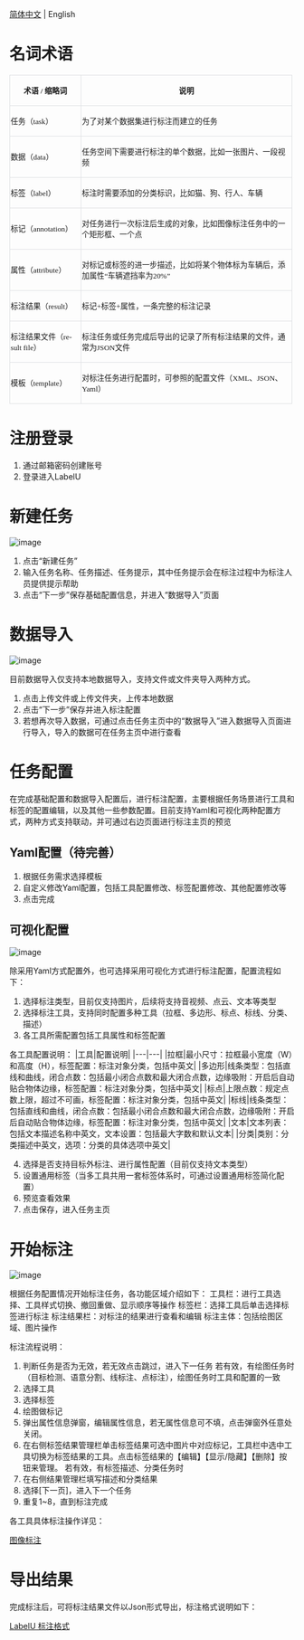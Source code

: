<a href="./GUIDE_zh-CN.md" >简体中文</a> | English

# 名词术语

<table class=MsoNormalTable border=0 cellspacing=0 cellpadding=0 width=500
 style='width:375.0pt;border-collapse:collapse;mso-yfti-tbllook:1184'>
 <tr style='mso-yfti-irow:0;mso-yfti-firstrow:yes;height:29.25pt'>
  <td style='border-top:solid #DEE0E3 1.0pt;border-left:solid #DEE0E3 1.0pt;
  border-bottom:none;border-right:none;mso-border-top-alt:solid #DEE0E3 .75pt;
  mso-border-left-alt:solid #DEE0E3 .75pt;padding:.75pt .75pt .75pt .75pt;
  height:29.25pt'>
  <p class=MsoNormal align=center style='text-align:center;mso-pagination:widow-orphan'><b><span
  style='font-size:10.0pt;font-family:宋体;mso-bidi-font-family:宋体;mso-font-kerning:
  0pt'>术语<span lang=EN-US> / </span>缩略词</span></b><span lang=EN-US
  style='font-size:10.0pt;font-family:宋体;mso-bidi-font-family:宋体;mso-font-kerning:
  0pt'><o:p></o:p></span></p>
  </td>
  <td style='border:solid #DEE0E3 1.0pt;border-bottom:none;mso-border-top-alt:
  solid #DEE0E3 .75pt;mso-border-left-alt:solid #DEE0E3 .75pt;mso-border-right-alt:
  solid #DEE0E3 .75pt;padding:.75pt .75pt .75pt .75pt;height:29.25pt'>
  <p class=MsoNormal align=center style='text-align:center;mso-pagination:widow-orphan'><b><span
  style='font-size:10.0pt;font-family:宋体;mso-bidi-font-family:宋体;mso-font-kerning:
  0pt'>说明</span></b><span lang=EN-US style='font-size:10.0pt;font-family:宋体;
  mso-bidi-font-family:宋体;mso-font-kerning:0pt'><o:p></o:p></span></p>
  </td>
 </tr>
 <tr style='mso-yfti-irow:1;height:29.25pt'>
  <td style='border-top:solid #DEE0E3 1.0pt;border-left:solid #DEE0E3 1.0pt;
  border-bottom:none;border-right:none;mso-border-top-alt:solid #DEE0E3 .75pt;
  mso-border-left-alt:solid #DEE0E3 .75pt;padding:.75pt .75pt .75pt .75pt;
  height:29.25pt'>
  <p class=MsoNormal align=left style='text-align:left;mso-pagination:widow-orphan'><span
  style='font-size:10.0pt;font-family:宋体;mso-bidi-font-family:宋体;mso-font-kerning:
  0pt'>任务（<span lang=EN-US>task</span>）<span lang=EN-US><o:p></o:p></span></span></p>
  </td>
  <td style='border:solid #DEE0E3 1.0pt;border-bottom:none;mso-border-top-alt:
  solid #DEE0E3 .75pt;mso-border-left-alt:solid #DEE0E3 .75pt;mso-border-right-alt:
  solid #DEE0E3 .75pt;padding:.75pt .75pt .75pt .75pt;height:29.25pt'>
  <p class=MsoNormal align=left style='text-align:left;mso-pagination:widow-orphan'><span
  style='font-size:10.0pt;font-family:宋体;mso-bidi-font-family:宋体;mso-font-kerning:
  0pt'>为了对某个数据集进行标注而建立的任务<span lang=EN-US><o:p></o:p></span></span></p>
  </td>
 </tr>
 <tr style='mso-yfti-irow:2;height:29.25pt'>
  <td style='border-top:solid #DEE0E3 1.0pt;border-left:solid #DEE0E3 1.0pt;
  border-bottom:none;border-right:none;mso-border-top-alt:solid #DEE0E3 .75pt;
  mso-border-left-alt:solid #DEE0E3 .75pt;padding:.75pt .75pt .75pt .75pt;
  height:29.25pt'>
  <p class=MsoNormal align=left style='text-align:left;mso-pagination:widow-orphan'><span
  style='font-size:10.0pt;font-family:宋体;mso-bidi-font-family:宋体;mso-font-kerning:
  0pt'>数据（<span lang=EN-US>data</span>）<span lang=EN-US><o:p></o:p></span></span></p>
  </td>
  <td style='border:solid #DEE0E3 1.0pt;border-bottom:none;mso-border-top-alt:
  solid #DEE0E3 .75pt;mso-border-left-alt:solid #DEE0E3 .75pt;mso-border-right-alt:
  solid #DEE0E3 .75pt;padding:.75pt .75pt .75pt .75pt;height:29.25pt'>
  <p class=MsoNormal align=left style='text-align:left;mso-pagination:widow-orphan'><span
  style='font-size:10.0pt;font-family:宋体;mso-bidi-font-family:宋体;mso-font-kerning:
  0pt'>任务空间下需要进行标注的单个数据，比如一张图片、一段视频<span lang=EN-US><o:p></o:p></span></span></p>
  </td>
 </tr>
 <tr style='mso-yfti-irow:3;height:29.25pt'>
  <td style='border-top:solid #DEE0E3 1.0pt;border-left:solid #DEE0E3 1.0pt;
  border-bottom:none;border-right:none;mso-border-top-alt:solid #DEE0E3 .75pt;
  mso-border-left-alt:solid #DEE0E3 .75pt;padding:.75pt .75pt .75pt .75pt;
  height:29.25pt'>
  <p class=MsoNormal align=left style='text-align:left;mso-pagination:widow-orphan'><span
  style='font-size:10.0pt;font-family:宋体;mso-bidi-font-family:宋体;mso-font-kerning:
  0pt'>标签（<span lang=EN-US>label</span>）<span lang=EN-US><o:p></o:p></span></span></p>
  </td>
  <td style='border:solid #DEE0E3 1.0pt;border-bottom:none;mso-border-top-alt:
  solid #DEE0E3 .75pt;mso-border-left-alt:solid #DEE0E3 .75pt;mso-border-right-alt:
  solid #DEE0E3 .75pt;padding:.75pt .75pt .75pt .75pt;height:29.25pt'>
  <p class=MsoNormal align=left style='text-align:left;mso-pagination:widow-orphan'><span
  style='font-size:10.0pt;font-family:宋体;mso-bidi-font-family:宋体;mso-font-kerning:
  0pt'>标注时需要添加的分类标识，比如猫、狗、行人、车辆<span lang=EN-US><o:p></o:p></span></span></p>
  </td>
 </tr>
 <tr style='mso-yfti-irow:4;height:29.25pt'>
  <td style='border-top:solid #DEE0E3 1.0pt;border-left:solid #DEE0E3 1.0pt;
  border-bottom:none;border-right:none;mso-border-top-alt:solid #DEE0E3 .75pt;
  mso-border-left-alt:solid #DEE0E3 .75pt;padding:.75pt .75pt .75pt .75pt;
  height:29.25pt'>
  <p class=MsoNormal align=left style='text-align:left;mso-pagination:widow-orphan'><span
  style='font-size:10.0pt;font-family:宋体;mso-bidi-font-family:宋体;mso-font-kerning:
  0pt'>标记（<span lang=EN-US>annotation</span>）<span lang=EN-US><o:p></o:p></span></span></p>
  </td>
  <td style='border:solid #DEE0E3 1.0pt;border-bottom:none;mso-border-top-alt:
  solid #DEE0E3 .75pt;mso-border-left-alt:solid #DEE0E3 .75pt;mso-border-right-alt:
  solid #DEE0E3 .75pt;padding:.75pt .75pt .75pt .75pt;height:29.25pt'>
  <p class=MsoNormal align=left style='text-align:left;mso-pagination:widow-orphan'><span
  style='font-size:10.0pt;font-family:宋体;mso-bidi-font-family:宋体;mso-font-kerning:
  0pt'>对任务进行一次标注后生成的对象，比如图像标注任务中的一个矩形框、一个点<span lang=EN-US><o:p></o:p></span></span></p>
  </td>
 </tr>
 <tr style='mso-yfti-irow:5;height:29.25pt'>
  <td style='border-top:solid #DEE0E3 1.0pt;border-left:solid #DEE0E3 1.0pt;
  border-bottom:none;border-right:none;mso-border-top-alt:solid #DEE0E3 .75pt;
  mso-border-left-alt:solid #DEE0E3 .75pt;padding:.75pt .75pt .75pt .75pt;
  height:29.25pt'>
  <p class=MsoNormal align=left style='text-align:left;mso-pagination:widow-orphan'><span
  style='font-size:10.0pt;font-family:宋体;mso-bidi-font-family:宋体;mso-font-kerning:
  0pt'>属性（<span lang=EN-US>attribute</span>）<span lang=EN-US><o:p></o:p></span></span></p>
  </td>
  <td style='border:solid #DEE0E3 1.0pt;border-bottom:none;mso-border-top-alt:
  solid #DEE0E3 .75pt;mso-border-left-alt:solid #DEE0E3 .75pt;mso-border-right-alt:
  solid #DEE0E3 .75pt;padding:.75pt .75pt .75pt .75pt;height:29.25pt'>
  <p class=MsoNormal align=left style='text-align:left;mso-pagination:widow-orphan'><span
  style='font-size:10.0pt;font-family:宋体;mso-bidi-font-family:宋体;mso-font-kerning:
  0pt'>对标记或标签的进一步描述，比如将某个物体标为车辆后，添加属性<span lang=EN-US>“</span>车辆遮挡率为<span
  lang=EN-US>20%”<o:p></o:p></span></span></p>
  </td>
 </tr>
 <tr style='mso-yfti-irow:6;height:29.25pt'>
  <td style='border-top:solid #DEE0E3 1.0pt;border-left:solid #DEE0E3 1.0pt;
  border-bottom:none;border-right:none;mso-border-top-alt:solid #DEE0E3 .75pt;
  mso-border-left-alt:solid #DEE0E3 .75pt;padding:.75pt .75pt .75pt .75pt;
  height:29.25pt'>
  <p class=MsoNormal align=left style='text-align:left;mso-pagination:widow-orphan'><span
  style='font-size:10.0pt;font-family:宋体;mso-bidi-font-family:宋体;mso-font-kerning:
  0pt'>标注结果（<span lang=EN-US>result</span>）<span lang=EN-US><o:p></o:p></span></span></p>
  </td>
  <td style='border:solid #DEE0E3 1.0pt;border-bottom:none;mso-border-top-alt:
  solid #DEE0E3 .75pt;mso-border-left-alt:solid #DEE0E3 .75pt;mso-border-right-alt:
  solid #DEE0E3 .75pt;padding:.75pt .75pt .75pt .75pt;height:29.25pt'>
  <p class=MsoNormal align=left style='text-align:left;mso-pagination:widow-orphan'><span
  style='font-size:10.0pt;font-family:宋体;mso-bidi-font-family:宋体;mso-font-kerning:
  0pt'>标记<span lang=EN-US>+</span>标签<span lang=EN-US>+</span>属性，一条完整的标注记录<span
  lang=EN-US><o:p></o:p></span></span></p>
  </td>
 </tr>
 <tr style='mso-yfti-irow:7;height:29.25pt'>
  <td style='border-top:solid #DEE0E3 1.0pt;border-left:solid #DEE0E3 1.0pt;
  border-bottom:none;border-right:none;mso-border-top-alt:solid #DEE0E3 .75pt;
  mso-border-left-alt:solid #DEE0E3 .75pt;padding:.75pt .75pt .75pt .75pt;
  height:29.25pt'>
  <p class=MsoNormal align=left style='text-align:left;mso-pagination:widow-orphan'><span
  style='font-size:10.0pt;font-family:宋体;mso-bidi-font-family:宋体;mso-font-kerning:
  0pt'>标注结果文件（<span lang=EN-US>result file</span>）<span lang=EN-US><o:p></o:p></span></span></p>
  </td>
  <td style='border:solid #DEE0E3 1.0pt;border-bottom:none;mso-border-top-alt:
  solid #DEE0E3 .75pt;mso-border-left-alt:solid #DEE0E3 .75pt;mso-border-right-alt:
  solid #DEE0E3 .75pt;padding:.75pt .75pt .75pt .75pt;height:29.25pt'>
  <p class=MsoNormal align=left style='text-align:left;mso-pagination:widow-orphan'><span
  style='font-size:10.0pt;font-family:宋体;mso-bidi-font-family:宋体;mso-font-kerning:
  0pt'>标注任务或任务完成后导出的记录了所有标注结果的文件，通常为<span lang=EN-US>JSON</span>文件<span
  lang=EN-US><o:p></o:p></span></span></p>
  </td>
 </tr>
 <tr style='mso-yfti-irow:8;mso-yfti-lastrow:yes;height:29.25pt'>
  <td style='border:solid #DEE0E3 1.0pt;border-right:none;mso-border-top-alt:
  solid #DEE0E3 .75pt;mso-border-left-alt:solid #DEE0E3 .75pt;mso-border-bottom-alt:
  solid #DEE0E3 .75pt;padding:.75pt .75pt .75pt .75pt;height:29.25pt'>
  <p class=MsoNormal align=left style='text-align:left;mso-pagination:widow-orphan'><span
  style='font-size:10.0pt;font-family:宋体;mso-bidi-font-family:宋体;mso-font-kerning:
  0pt'>模板（<span lang=EN-US>template</span>）<span lang=EN-US><o:p></o:p></span></span></p>
  </td>
  <td style='border:solid #DEE0E3 1.0pt;mso-border-alt:solid #DEE0E3 .75pt;
  padding:.75pt .75pt .75pt .75pt;height:29.25pt'>
  <p class=MsoNormal align=left style='text-align:left;mso-pagination:widow-orphan'><span
  style='font-size:10.0pt;font-family:宋体;mso-bidi-font-family:宋体;mso-font-kerning:
  0pt'>对标注任务进行配置时，可参照的配置文件（<span lang=EN-US>XML</span>、<span lang=EN-US>JSON</span>、<span
  class=SpellE><span lang=EN-US>Yaml</span></span>）<span lang=EN-US><o:p></o:p></span></span></p>
  </td>
 </tr>
</table>

# 注册登录

1. 通过邮箱密码创建账号
2. 登录进入LabelU

# 新建任务

![image](https://user-images.githubusercontent.com/25022954/208387913-9a4a8205-8dfc-423f-997d-5c6f277ec0eb.png)

1. 点击“新建任务”
2. 输入任务名称、任务描述、任务提示，其中任务提示会在标注过程中为标注人员提供提示帮助
3. 点击“下一步”保存基础配置信息，并进入“数据导入”页面

# 数据导入

![image](https://user-images.githubusercontent.com/25022954/208388040-79b49127-adc0-4468-81d6-f78dc6a80a46.png)

目前数据导入仅支持本地数据导入，支持文件或文件夹导入两种方式。
1. 点击上传文件或上传文件夹，上传本地数据
2. 点击“下一步”保存并进入标注配置
3. 若想再次导入数据，可通过点击任务主页中的“数据导入”进入数据导入页面进行导入，导入的数据可在任务主页中进行查看

# 任务配置

在完成基础配置和数据导入配置后，进行标注配置，主要根据任务场景进行工具和标签的配置编辑，以及其他一些参数配置。目前支持Yaml和可视化两种配置方式，两种方式支持联动，并可通过右边页面进行标注主页的预览

## Yaml配置（待完善）

1. 根据任务需求选择模板
2. 自定义修改Yaml配置，包括工具配置修改、标签配置修改、其他配置修改等
3. 点击完成

## 可视化配置

![image](https://user-images.githubusercontent.com/25022954/208390163-e6b34056-a618-485a-8875-38f99741ee68.png)

除采用Yaml方式配置外，也可选择采用可视化方式进行标注配置，配置流程如下：
1. 选择标注类型，目前仅支持图片，后续将支持音视频、点云、文本等类型
2. 选择标注工具，支持同时配置多种工具（拉框、多边形、标点、标线、分类、描述）
3. 各工具所需配置包括工具属性和标签配置

各工具配置说明：
|工具|配置说明|
|---|---|
|拉框|最小尺寸：拉框最小宽度（W）和高度（H），标签配置：标注对象分类，包括中英文|
|多边形|线条类型：包括直线和曲线，闭合点数：包括最小闭合点数和最大闭合点数，边缘吸附：开启后自动贴合物体边缘，标签配置：标注对象分类，包括中英文|
|标点|上限点数：规定点数上限，超过不可画，标签配置：标注对象分类，包括中英文|
|标线|线条类型：包括直线和曲线，闭合点数：包括最小闭合点数和最大闭合点数，边缘吸附：开启后自动贴合物体边缘，标签配置：标注对象分类，包括中英文|
|文本|文本列表：包括文本描述名称中英文，文本设置：包括最大字数和默认文本|
|分类|类别：分类描述中英文，选项：分类的具体选项中英文|

4. 选择是否支持目标外标注、进行属性配置（目前仅支持文本类型）
5. 设置通用标签（当多工具共用一套标签体系时，可通过设置通用标签简化配置）
6. 预览查看效果
7. 点击保存，进入任务主页

# 开始标注

![image](https://user-images.githubusercontent.com/25022954/208390649-cc0bccb1-c509-4623-aeef-44f6649adc4c.png)

根据任务配置情况开始标注任务，各功能区域介绍如下：
工具栏：进行工具选择、工具样式切换、撤回重做、显示顺序等操作
标签栏：选择工具后单击选择标签进行标注
标注结果栏：对标注的结果进行查看和编辑
标注主体：包括绘图区域、图片操作

标注流程说明：
1. 判断任务是否为无效，若无效点击跳过，进入下一任务
若有效，有绘图任务时（目标检测、语意分割、线标注、点标注），绘图任务时工具和配置的一致
2. 选择工具
3. 选择标签
4. 绘图做标记
5. 弹出属性信息弹窗，编辑属性信息，若无属性信息可不填，点击弹窗外任意处关闭。
6. 在右侧标签结果管理栏单击标签结果可选中图片中对应标记，工具栏中选中工具切换为标签结果的工具。点击标签结果的【编辑】【显示/隐藏】【删除】按钮来管理。
若有效，有标签描述、分类任务时
7. 在右侧结果管理栏填写描述和分类结果
8. 选择[下一页]，进入下一个任务
9. 重复1~8，直到标注完成

各工具具体标注操作详见：

 [图像标注](./labeling/label_image.md) 

# 导出结果

完成标注后，可将标注结果文件以Json形式导出，标注格式说明如下：

[LabelU 标注格式](./annotation%20format/README.md)
